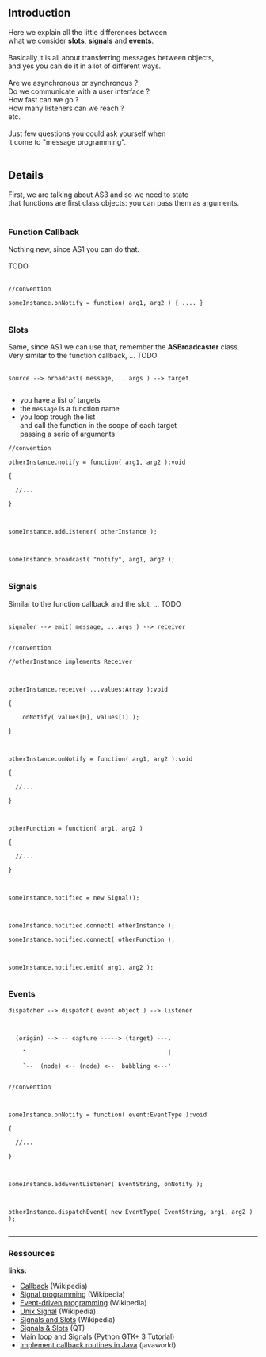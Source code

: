 ## Introduction ##

Here we explain all the little differences between<br>
what we consider <b>slots</b>, <b>signals</b> and <b>events</b>.<br>
<br>
Basically it is all about transferring messages between objects,<br>
and yes you can do it in a lot of different ways.<br>
<br>
Are we asynchronous or synchronous ?<br>
Do we communicate with a user interface ?<br>
How fast can we go ?<br>
How many listeners can we reach ?<br>
etc.<br>
<br>
Just few questions you could ask yourself when<br>
it come to "message programming".<br>
<br>
<h2>Details</h2>

First, we are talking about AS3 and so we need to state<br>
that functions are first class objects: you can pass them as arguments.<br>
<br>
<h3>Function Callback</h3>

Nothing new, since AS1 you can do that.<br>
<br>
TODO<br>
<br>
<pre><code>//convention<br>
someInstance.onNotify = function( arg1, arg2 ) { .... }<br>
</code></pre>


<h3>Slots</h3>

Same, since AS1 we can use that, remember the <b>ASBroadcaster</b> class.<br>
Very similar to the function callback, ... TODO<br>
<br>
<pre><code>source --&gt; broadcast( message, ...args ) --&gt; target<br>
</code></pre>
<ul><li>you have a list of targets<br>
</li><li>the <code>message</code> is a function name<br>
</li><li>you loop trough the list<br>and call the function in the scope of each target<br>passing a serie of arguments</li></ul>

<pre><code>//convention<br>
otherInstance.notify = function( arg1, arg2 ):void<br>
{<br>
  //...<br>
}<br>
<br>
someInstance.addListener( otherInstance );<br>
<br>
someInstance.broadcast( "notify", arg1, arg2 );<br>
</code></pre>


<h3>Signals</h3>

Similar to the function callback and the slot, ... TODO<br>
<br>
<pre><code>signaler --&gt; emit( message, ...args ) --&gt; receiver<br>
</code></pre>

<pre><code>//convention<br>
//otherInstance implements Receiver<br>
<br>
otherInstance.receive( ...values:Array ):void<br>
{<br>
    onNotify( values[0], values[1] );<br>
}<br>
<br>
otherInstance.onNotify = function( arg1, arg2 ):void<br>
{<br>
  //...<br>
}<br>
<br>
otherFunction = function( arg1, arg2 )<br>
{<br>
  //...<br>
}<br>
<br>
someInstance.notified = new Signal();<br>
<br>
someInstance.notified.connect( otherInstance );<br>
someInstance.notified.connect( otherFunction );<br>
<br>
someInstance.notified.emit( arg1, arg2 );<br>
</code></pre>


<h3>Events</h3>

<pre><code>dispatcher --&gt; dispatch( event object ) --&gt; listener<br>
<br>
  (origin) --&gt; -- capture -----&gt; (target) ---.<br>
    ^                                        |<br>
    `--  (node) &lt;-- (node) &lt;--  bubbling &lt;---'<br>
</code></pre>

<pre><code>//convention<br>
<br>
someInstance.onNotify = function( event:EventType ):void<br>
{<br>
  //...<br>
}<br>
<br>
someInstance.addEventListener( EventString, onNotify );<br>
<br>
otherInstance.dispatchEvent( new EventType( EventString, arg1, arg2 ) );<br>
</code></pre>

<hr />
<h3>Ressources</h3>

<b>links:</b>
<ul><li><a href='http://en.wikipedia.org/wiki/Callback_(computer_programming)'>Callback</a> (Wikipedia)<br>
</li><li><a href='http://en.wikipedia.org/wiki/Signal_programming'>Signal programming</a> (Wikipedia)<br>
</li><li><a href='http://en.wikipedia.org/wiki/Event-driven_programming'>Event-driven programming</a> (Wikipedia)<br>
</li><li><a href='http://en.wikipedia.org/wiki/Signal_(computing)'>Unix Signal</a> (Wikipedia)<br>
</li><li><a href='http://en.wikipedia.org/wiki/Signals_and_slots'>Signals and Slots</a> (Wikipedia)<br>
</li><li><a href='http://qt-project.org/doc/qt-4.8/signalsandslots.html'>Signals &amp; Slots</a> (QT)<br>
</li><li><a href='http://python-gtk-3-tutorial.readthedocs.org/en/latest/basics.html'>Main loop and Signals</a> (Python GTK+ 3 Tutorial)<br>
</li><li><a href='http://www.javaworld.com/javaworld/javatips/jw-javatip10.html'>Implement callback routines in Java</a> (javaworld)